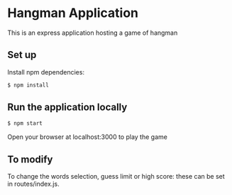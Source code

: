 # Hangman Application

This is an express application hosting a game of hangman


## Set up
Install npm dependencies:
 ```bash
 $ npm install
 ```
 
## Run the application locally
```bash
$ npm start
```

Open your browser at localhost:3000 to play the game


## To modify 

To change the words selection, guess limit or high score: these can be set in routes/index.js.
